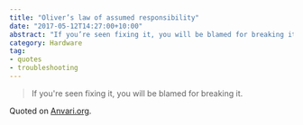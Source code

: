 ```yaml
---
title: "Oliver’s law of assumed responsibility"
date: "2017-05-12T14:27:00+10:00"
abstract: "If you’re seen fixing it, you will be blamed for breaking it."
category: Hardware
tag:
- quotes
- troubleshooting
---
```

> If you're seen fixing it, you will be blamed for breaking it.

Quoted on [Anvari.org].

[Anvari.org]: http://www.anvari.org/fortune/Miscellaneous_Collections/119225_if-you-are-seen-fixing-it-you-will-be-blamed-for-breaking-it.html 

